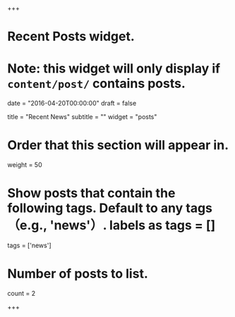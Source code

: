 +++
# Recent Posts widget.
# Note: this widget will only display if `content/post/` contains posts.

date = "2016-04-20T00:00:00"
draft = false

title = "Recent News"
subtitle = ""
widget = "posts"

# Order that this section will appear in.
weight = 50

# Show posts that contain the following tags. Default to any tags （e.g., 'news'）. labels as tags = []
tags = ['news']

# Number of posts to list.
count = 2

+++
